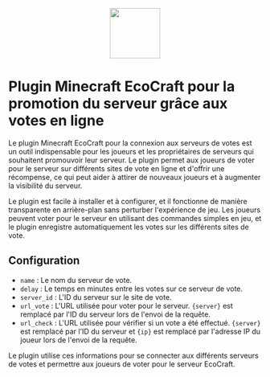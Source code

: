 <p align="center">
<img src="https://github.com/gborneGit/gborneGit/blob/main/EcoCraft_logo_transparent.png" width="100"/>
</p>

# Plugin Minecraft EcoCraft pour la promotion du serveur grâce aux votes en ligne

Le plugin Minecraft EcoCraft pour la connexion aux serveurs de votes est un outil indispensable pour les joueurs et les propriétaires de serveurs qui souhaitent promouvoir leur serveur. Le plugin permet aux joueurs de voter pour le serveur sur différents sites de vote en ligne et d'offrir une récompense, ce qui peut aider à attirer de nouveaux joueurs et à augmenter la visibilité du serveur.

Le plugin est facile à installer et à configurer, et il fonctionne de manière transparente en arrière-plan sans perturber l'expérience de jeu. Les joueurs peuvent voter pour le serveur en utilisant des commandes simples en jeu, et le plugin enregistre automatiquement les votes sur les différents sites de vote.

## Configuration

* `name` : Le nom du serveur de vote.
* `delay` : Le temps en minutes entre les votes sur ce serveur de vote.
* `server_id` : L'ID du serveur sur le site de vote.
* `url_vote` : L'URL utilisée pour voter pour le serveur. `{server}` est remplacé par l'ID du serveur lors de l'envoi de la requête.
* `url_check` : L'URL utilisée pour vérifier si un vote a été effectué. `{server}` est remplacé par l'ID du serveur et `{ip}` est remplacé par l'adresse IP du joueur lors de l'envoi de la requête.

Le plugin utilise ces informations pour se connecter aux différents serveurs de votes et permettre aux joueurs de voter pour le serveur EcoCraft.
